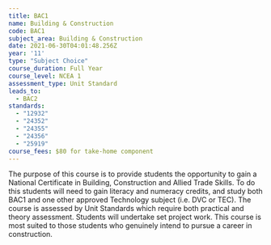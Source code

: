 ```yaml
---
title: BAC1
name: Building & Construction
code: BAC1
subject_area: Building & Construction
date: 2021-06-30T04:01:48.256Z
year: '11'
type: "Subject Choice"
course_duration: Full Year
course_level: NCEA 1
assessment_type: Unit Standard
leads_to:
  - BAC2
standards:
  - "12932"
  - "24352"
  - "24355"
  - "24356"
  - "25919"
course_fees: $80 for take-home component
---
```

The purpose of this course is to provide students the opportunity to gain a National Certificate in Building, Construction and Allied Trade Skills. To do this students will need to gain literacy and numeracy credits, and study both BAC1 and one other approved Technology subject (i.e. DVC or TEC). The course is assessed by Unit Standards which require both practical and theory assessment. Students will undertake set project work. This course is most suited to those students who genuinely intend to pursue a career in construction.
